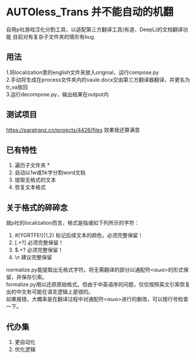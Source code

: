 AUTOless_Trans 并不能自动的机翻
==================================
自用p社游戏汉化分割工具，以适配第三方翻译工具(有道、DeepL)的文档翻译功能
目前对有复杂子文件夹的情形有bug

用法
-----------------------------------
1.将localization里的english文件夹放入original，运行compose.py<br>
2.手动将生成在process文件夹内的vaule.docx交由第三方翻译器翻译，并更名为tr_va放回<br>
3.运行decompose.py，输出结果在output内<br>

测试项目
-----------------------------------
https://paratranz.cn/projects/4426/files
效果我还算满意

已有特性
--------------------------------------
1) 遍历子文件夹 *
2) 自动以1w或5k字分割word文档
3) 提取无格式的文本 
4) 恢复文本格式 

关于格式的碎碎念
-----------------
就p社的localization而言，格式是指诸如下列所示的字符：
1) #[YGRTFE!]{1,2}      标记后续文本的颜色，必须完整保留！
2) \[.+?\]              必须完整保留！
3) \$.+?                必须完整保留！
4) \n                   建议完整保留

normalize.py能提取出无格式字符。将无需翻译的部分以通配符<αωα>的形式保留，并保存引索。<br>
formalize.py用以还原原始格式。但由于中英语序的问题，仅仅按照英文引索恢复出的中文有可能在语言逻辑上是错的。<br>
如果报错，大概率是在翻译过程中对通配符<αωα>进行的删改，可以按行号检查一下。<br>


代办集
-----------------------------------
1) 更自动化
2) 优化逻辑

